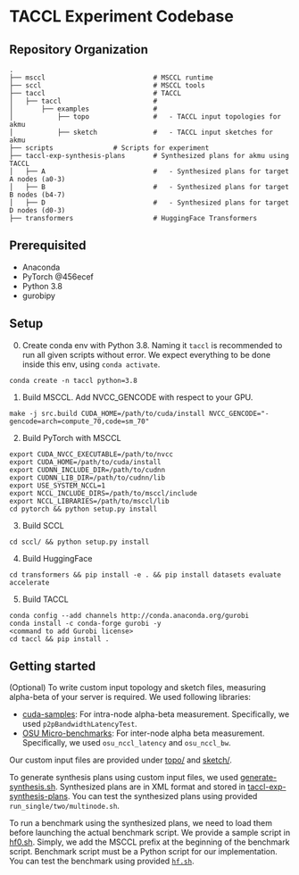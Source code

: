 # TACCL Experiment Codebase

## Repository Organization
```
.                                 
├── msccl                           # MSCCL runtime
├── sccl                            # MSCCL tools
├── taccl                           # TACCL
│   ├── taccl                       #
│       ├── examples                #
│           ├── topo                #   - TACCL input topologies for akmu
│           ├── sketch              #   - TACCL input sketches for akmu
├── scripts               # Scripts for experiment 
├── taccl-exp-synthesis-plans       # Synthesized plans for akmu using TACCL
│   ├── A                           #   - Synthesized plans for target A nodes (a0-3)
│   ├── B                           #   - Synthesized plans for target B nodes (b4-7)                           
│   ├── D                           #   - Synthesized plans for target D nodes (d0-3)
├── transformers                    # HuggingFace Transformers 
```

## Prerequisited
- Anaconda
- PyTorch @456ecef
- Python 3.8
- gurobipy

## Setup
0. Create conda env with Python 3.8. Naming it `taccl` is recommended to run all given scripts without error. We expect everything to be done inside this env, using `conda activate`.
```
conda create -n taccl python=3.8 
```
1. Build MSCCL. Add NVCC_GENCODE with respect to your GPU.
```
make -j src.build CUDA_HOME=/path/to/cuda/install NVCC_GENCODE="-gencode=arch=compute_70,code=sm_70"
```
2. Build PyTorch with MSCCL
```
export CUDA_NVCC_EXECUTABLE=/path/to/nvcc
export CUDA_HOME=/path/to/cuda/install
export CUDNN_INCLUDE_DIR=/path/to/cudnn
export CUDNN_LIB_DIR=/path/to/cudnn/lib
export USE_SYSTEM_NCCL=1
export NCCL_INCLUDE_DIRS=/path/to/msccl/include
export NCCL_LIBRARIES=/path/to/msccl/lib
cd pytorch && python setup.py install
```
3. Build SCCL
```
cd sccl/ && python setup.py install
```
4. Build HuggingFace
```
cd transformers && pip install -e . && pip install datasets evaluate accelerate
```
5. Build TACCL
```
conda config --add channels http://conda.anaconda.org/gurobi
conda install -c conda-forge gurobi -y
<command to add Gurobi license>
cd taccl && pip install .
```

## Getting started
(Optional) To write custom input topology and sketch files, measuring alpha-beta of your server is required. We used following libraries:
- [cuda-samples](https://github.com/NVIDIA/cuda-samples/blob/master/Samples/5_Domain_Specific/p2pBandwidthLatencyTest/p2pBandwidthLatencyTest.cu): For intra-node alpha-beta measurement. Specifically, we used `p2pBandwidthLatencyTest`.
- [OSU Micro-benchmarks](https://mvapich.cse.ohio-state.edu/benchmarks/): For inter-node alpha beta measurement. Specifically, we used `osu_nccl_latency` and `osu_nccl_bw`.

Our custom input files are provided under [topo/](taccl/taccl/examples/topo) and [sketch/](taccl/taccl/examples/sketch). 

To generate synthesis plans using custom input files, we used [generate-synthesis.sh](scripts/generate-synthesis.sh). Synthesized plans are in XML format and stored in [taccl-exp-synthesis-plans](taccl-exp-synthesis-plans/). You can test the synthesized plans using provided `run_single/two/multinode.sh`.

To run a benchmark using the synthesized plans, we need to load them before launching the actual benchmark script. We provide a sample script in [hf0.sh](scripts/hf0.sh). Simply, we add the MSCCL prefix at the beginning of the benchmark script. Benchmark script must be a Python script for our implementation. You can test the benchmark using provided [`hf.sh`](scripts/hf.sh).